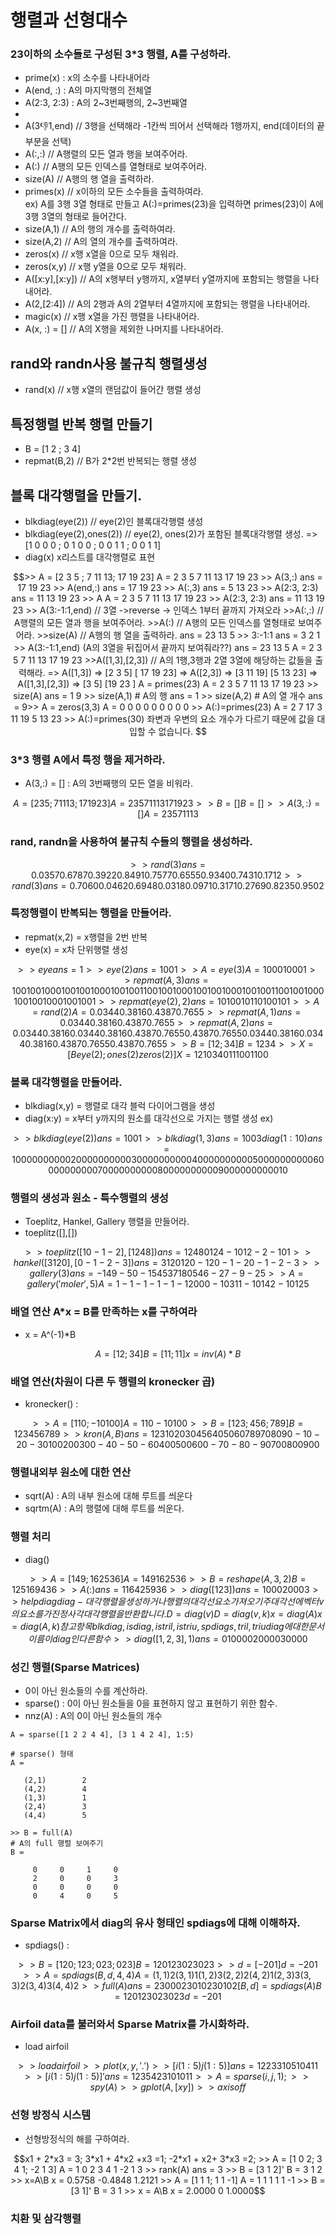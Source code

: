 # 행렬과 선형대수

### 23이하의 소수들로 구성된 3*3 행렬, A를 구성하라.
- prime(x) : x의 소수를 나타내어라
- A(end, :) : A의 마지막행의 전체열
- A(2:3, 2:3) : A의 2~3번째행의, 2~3번째열
- 
- A(3:-1:1,end) // 3행을 선택해라 -1칸씩 띄어서 선택해라 1행까지, end(데이터의 끝부분을 선택)
- A(:,:) // A행렬의 모든 열과 행을 보여주어라.
- A(:) // A행의 모든 인덱스를 열형태로 보여주어라.
- size(A) // A행의 행 열을 출력하라.
- primes(x) // x이하의 모든 소수들을 출력하여라.<br>
ex) A를 3행 3열 형태로 만들고 A(:)=primes(23)을 입력하면 primes(23)이 A에 3행 3열의 형태로 들어간다.
- size(A,1) // A의 행의 개수를 출력하여라.
- size(A,2) // A의 열의 개수를 출력하여라.
- zeros(x) // x행 x열을 0으로 모두 채워라.
- zeros(x,y) // x행 y열을 0으로 모두 채워라.
- A([x:y],[x:y]) // A의 x행부터 y행까지, x열부터 y열까지에 포함되는 행렬을 나타내어라.
- A(2,[2:4]) // A의 2행과 A의 2열부터 4열까지에 포함되는 행렬을 나타내어라.
- magic(x) // x행 x열을 가진 행렬을 나타내어라.
- A(x, :) = [] // A의 X행을 제외한 나머지를 나타내어라.

## rand와 randn사용 불규칙 행렬생성
- rand(x) // x행 x열의 랜덤값이 들어간 행렬 생성

## 특정행렬 반복 행렬 만들기
- B = [1 2 ; 3 4]
- repmat(B,2) // B가 2*2번 반복되는 행렬 생성

## 블록 대각행렬을 만들기.
- blkdiag(eye(2)) // eye(2)인 블록대각행렬 생성
- blkdiag(eye(2),ones(2)) // eye(2),  ones(2)가 포함된 블록대각행렬 생성.
=> [1 0 0 0 ; 0 1 0 0 ; 0 0 1 1 ; 0 0 1 1]
- diag(x) x리스트를 대각행렬로 표현

```math
>> A = [2 3 5 ;
7 11 13;
17 19 23]

A =

     2     3     5
     7    11    13
    17    19    23

>> A(3,:)

ans =

    17    19    23

>> A(end,:)

ans =

    17    19    23

>> A(:,3)

ans =

     5
    13
    23

>> A(2:3, 2:3)

ans =

    11    13
    19    23

>> A

A =

     2     3     5
     7    11    13
    17    19    23

>> A(2:3, 2:3)

ans =

    11    13
    19    23

>> A(3:-1:1,end) // 3열 ->reverse -> 인덱스 1부터 끝까지 가져오라 
>>A(:,:) // A행렬의 모든 열과 행을 보여주어라.
>>A(:) // A행의 모든 인덱스를 열형태로 보여주어라.
>>size(A) // A행의 행 열을 출력하라.
ans =

    23
    13
     5

>> 3:-1:1

ans =

     3     2     1

>> A(3:-1:1,end) (A의 3열을 뒤집어서 끝까지 보여줘라??)

ans =

    23
    13
     5
A =
2 3 5
7 11 13
17 19 23
>>A([1,3],[2,3]) // A의 1행,3행과 2열 3열에 해당하는 값들을 출력해라.
=> A([1,3]) => [2 3 5] [ 17 19 23]
=> A([2,3]) => [3 11 19] [5 13 23]
=> A([1,3],[2,3]) => [3 5] [19 23 ]

A = primes(23)

A =

     2     3     5     7    11    13    17    19    23

>> size(A)

ans =

     1     9

>> size(A,1) # A의 행

ans =

     1

>> size(A,2) # A의 열 개수

ans =

     9>> A = zeros(3,3)

A =

     0     0     0
     0     0     0
     0     0     0

>> A(:)=primes(23)

A =

     2     7    17
     3    11    19
     5    13    23

>> A(:)=primes(30)
좌변과 우변의 요소 개수가 다르기 때문에 값을 대입할 수 없습니다.

```
### 3*3 행렬 A에서 특정 행을 제거하라.
- A(3,:) = [] : A의 3번째행의 모든 열을 비워라.
```math
 A = [2 3 5; 7 11 13; 17 19 23]

A =

     2     3     5
     7    11    13
    17    19    23

>> B = []

B =

     []

>> A(3,:)=[]

A =

     2     3     5
     7    11    13

```
### rand, randn을 사용하여 불규칙 수들의 행렬을 생성하라.
```math
>> rand(3)

ans =

    0.0357    0.6787    0.3922
    0.8491    0.7577    0.6555
    0.9340    0.7431    0.1712

>> rand(3)

ans =

    0.7060    0.0462    0.6948
    0.0318    0.0971    0.3171
    0.2769    0.8235    0.9502
```

### 특정행렬이 반복되는 행렬을 만들어라.
- repmat(x,2) = x행렬을 2번 반복
- eye(x) = x차 단위행렬 생성


```math
>> eye

ans =

     1

>> eye(2)

ans =

     1     0
     0     1

>> A = eye(3)

A =

     1     0     0
     0     1     0
     0     0     1

>> repmat(A,3)

ans =

     1     0     0     1     0     0     1     0     0
     0     1     0     0     1     0     0     1     0
     0     0     1     0     0     1     0     0     1
     1     0     0     1     0     0     1     0     0
     0     1     0     0     1     0     0     1     0
     0     0     1     0     0     1     0     0     1
     1     0     0     1     0     0     1     0     0
     0     1     0     0     1     0     0     1     0
     0     0     1     0     0     1     0     0     1

>> repmat(eye(2),2)

ans =

     1     0     1     0
     0     1     0     1
     1     0     1     0
     0     1     0     1

>> A = rand(2)

A =

    0.0344    0.3816
    0.4387    0.7655

>> repmat(A,1)

ans =

    0.0344    0.3816
    0.4387    0.7655

>> repmat(A,2)

ans =

    0.0344    0.3816    0.0344    0.3816
    0.4387    0.7655    0.4387    0.7655
    0.0344    0.3816    0.0344    0.3816
    0.4387    0.7655    0.4387    0.7655

>> B = [1 2 ; 3 4]

B =

     1     2
     3     4

>> X = [B eye(2);
ones(2) zeros(2)]

X =

     1     2     1     0
     3     4     0     1
     1     1     0     0
     1     1     0     0

```

### 블록 대각행렬을 만들어라.
- blkdiag(x,y) = 행렬로 대각 블럭 다이어그램을 생성
- diag(x:y) = x부터 y까지의 원소를 대각선으로 가지는 행렬 생성
ex)
```math
>> blkdiag(eye(2))

ans =

     1     0
     0     1

>> blkdiag(1,3)

ans =

     1     0
     0     3

diag(1:10)

ans =

     1     0     0     0     0     0     0     0     0     0
     0     2     0     0     0     0     0     0     0     0
     0     0     3     0     0     0     0     0     0     0
     0     0     0     4     0     0     0     0     0     0
     0     0     0     0     5     0     0     0     0     0
     0     0     0     0     0     6     0     0     0     0
     0     0     0     0     0     0     7     0     0     0
     0     0     0     0     0     0     0     8     0     0
     0     0     0     0     0     0     0     0     9     0
     0     0     0     0     0     0     0     0     0    10

```
### 행렬의 생성과 원소 - 특수행렬의 생성
- Toeplitz, Hankel, Gallery 행렬을 만들어라.
- toeplitz([],[])
```math
>> toeplitz([1 0 -1 -2], [1 2 4 8])

ans =

     1     2     4     8
     0     1     2     4
    -1     0     1     2
    -2    -1     0     1

>> hankel([3 1 2 0 ], [0 -1 -2 -3])

ans =

     3     1     2     0
     1     2     0    -1
     2     0    -1    -2
     0    -1    -2    -3

>> gallery(3)

ans =

  -149   -50  -154
   537   180   546
   -27    -9   -25

>> A = gallery('moler',5)

A =

     1    -1    -1    -1    -1
    -1     2     0     0     0
    -1     0     3     1     1
    -1     0     1     4     2
    -1     0     1     2     5
```
### 배열 연산 A*x = B를 만족하는 x를 구하여라
- x = A^(-1)*B
```math
A = [1 2 ; 3 4]
B = [1 1 ; 1 1]
x = inv(A)*B
```

### 배열 연산(차원이 다른 두 행렬의 kronecker 곱)
- kronecker() :

``` math
>> A = [1 10; -10 100]

A =

     1    10
   -10   100

>> B = [1 2 3; 4 5 6; 7 8 9]

B =

     1     2     3
     4     5     6
     7     8     9

>> kron(A,B)

ans =

     1     2     3    10    20    30
     4     5     6    40    50    60
     7     8     9    70    80    90
   -10   -20   -30   100   200   300
   -40   -50   -60   400   500   600
   -70   -80   -90   700   800   900
```

### 행렬내외부 원소에 대한 연산
- sqrt(A) : A의 내부 원소에 대해 루트를 씌운다
- sqrtm(A) : A의 행렬에 대해 루트를 씌운다.

### 행렬 처리
- diag()
```math
>> A = [1 4 9; 16 25 36]

A =

     1     4     9
    16    25    36

>> B = reshape(A,3,2)

B =

     1    25
    16     9
     4    36

>> A(:)

ans =

     1
    16
     4
    25
     9
    36

>> diag([1 2 3])

ans =

     1     0     0
     0     2     0
     0     0     3

>> help diag
diag - 대각 행렬을 생성하거나 행렬의 대각선 요소 가져오기

    주대각선에 벡터 v의 요소를 가진 정사각 대각 행렬을 반환합니다.

    D = diag(v)
    D = diag(v,k)
    x = diag(A)
    x = diag(A,k)

    참고 항목 blkdiag, isdiag, istril, istriu, spdiags, tril, triu

    diag에 대한 문서
    이름이 diag인 다른 함수

>> diag([1, 2,3],1)

ans =

     0     1     0     0
     0     0     2     0
     0     0     0     3
     0     0     0     0
```

### 성긴 행렬(Sparse Matrices)
- 0이 아닌 원소들의 수를 계산하라.
- sparse() : 0이 아닌 원소들을 0을 표현하지 않고 표현하기 위한 함수.
- nnz(A) : A의 0이 아닌 원소들의 개수 
```MATH
A = sparse([1 2 2 4 4], [3 1 4 2 4], 1:5)

# sparse() 형태
A =

   (2,1)        2
   (4,2)        4
   (1,3)        1
   (2,4)        3
   (4,4)        5

>> B = full(A)
# A의 full 행렬 보여주기
B =

     0     0     1     0
     2     0     0     3
     0     0     0     0
     0     4     0     5

```

### Sparse Matrix에서 diag의 유사 형태인 spdiags에 대해 이해하자.
- spdiags() :<br>

```math
>>  B = [1 2 0; 1 2 3; 0 2 3; 0 2 3]

B =

     1     2     0
     1     2     3
     0     2     3
     0     2     3

>> d = [-2 0 1]

d =

    -2     0     1

>> A = spdiags(B,d,4,4)

A =

   (1,1)        2
   (3,1)        1
   (1,2)        3
   (2,2)        2
   (4,2)        1
   (2,3)        3
   (3,3)        2
   (3,4)        3
   (4,4)        2

>> full(A)

ans =

     2     3     0     0
     0     2     3     0
     1     0     2     3
     0     1     0     2

[B,d]=spdiags(A)

B =

     1     2     0
     1     2     3
     0     2     3
     0     2     3


d =

    -2
     0
     1
```

### Airfoil data를 불러와서 Sparse Matrix를 가시화하라.
- load airfoil
```math
>> load airfoil
>> plot(x,y,'.')
>> [i(1:5) j(1:5)]

ans =

     1     2
     2     3
     3    10
     5    10
     4    11

>> [i(1:5) j(1:5)]'

ans =

     1     2     3     5     4
     2     3    10    10    11

>> A=sparse(i,j,1);
>> spy(A)
>> gplot(A,[x y])
>> axis off
```

### 선형 방정식 시스템
- 선형방정식의 해를 구하여라.
```math
x1 + 2*x3 = 3;
3*x1 + 4*x2 +x3 =1;
-2*x1 + x2+ 3*x3 =2;
>> A = [1 0 2; 3 4 1; -2 1 3]

A =

     1     0     2
     3     4     1
    -2     1     3

>> rank(A)

ans =

     3

>> B = [3 1 2]'

B =

     3
     1
     2

>> x=A\B

x =

    0.5758
   -0.4848
    1.2121

>> A = [1 1 1; 1 1 -1]

A =

     1     1     1
     1     1    -1

>> B = [3 1]'

B =

     3
     1

>> x = A\B

x =

    2.0000
         0
    1.0000
```

### 치환 및 삼각행렬
